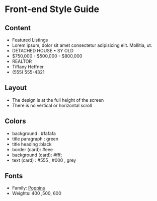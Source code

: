 # Front-end Style Guide

## Content

- Featured Listings
- Lorem ipsum, dolor sit amet consectetur adipisicing elit. Mollitia, ut.
- DETACHED HOUSE • SY OLD
- $750,000 - $500,000 - $800,000
- REALTOR
- Tiffany Heffner
- (555) 555-4321

## Layout

- The design is at the full height of the screen
- There is no vertical or horizontal scroll

## Colors

- background : #fafafa
- title paragraph : green
- title heading :black
- border (card): #eee
- background (card): #fff;
- text (card) : #555 , #000 , grey

## Fonts

- Family: [Poppins](https://fonts.google.com/specimen/Poppins?query=poppins)
- Weights: 400 ,500, 600
